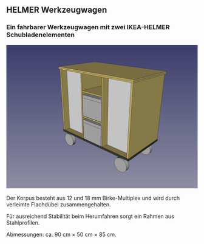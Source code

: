## HELMER Werkzeugwagen
### Ein fahrbarer Werkzeugwagen mit zwei IKEA-HELMER Schubladenelementen

![3D-CAD-Modell](./images/Werkstattwagen-3D.png  "3D-CAD-Modell")

Der Korpus besteht aus 12 und 18 mm Birke-Multiplex und wird durch verleimte Flachdübel zusammengehalten.

Für ausreichend Stabilität beim Herumfahren sorgt ein Rahmen aus Stahlprofilen.

Abmessungen: ca. 90 cm × 50 cm × 85 cm.



 

